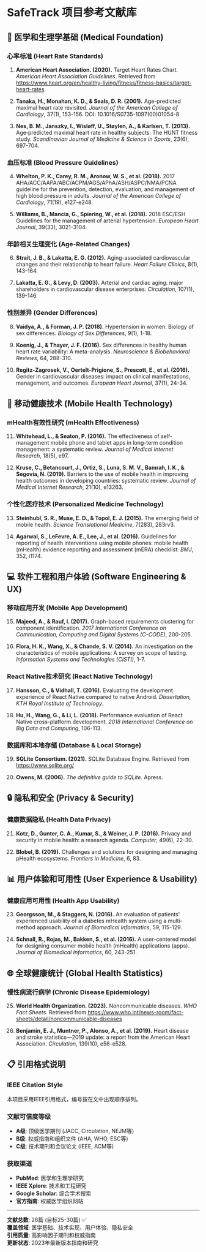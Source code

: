 # SafeTrack 项目参考文献库

## 🏥 医学和生理学基础 (Medical Foundation)

### 心率标准 (Heart Rate Standards)
1. **American Heart Association. (2020).** Target Heart Rates Chart. *American Heart Association Guidelines*. Retrieved from https://www.heart.org/en/healthy-living/fitness/fitness-basics/target-heart-rates

2. **Tanaka, H., Monahan, K. D., & Seals, D. R. (2001).** Age-predicted maximal heart rate revisited. *Journal of the American College of Cardiology*, 37(1), 153-156. DOI: 10.1016/S0735-1097(00)01054-8

3. **Nes, B. M., Janszky, I., Wisløff, U., Støylen, A., & Karlsen, T. (2013).** Age‐predicted maximal heart rate in healthy subjects: The HUNT fitness study. *Scandinavian Journal of Medicine & Science in Sports*, 23(6), 697-704.

### 血压标准 (Blood Pressure Guidelines)  
4. **Whelton, P. K., Carey, R. M., Aronow, W. S., et al. (2018).** 2017 AHA/ACC/AAPA/ABC/ACPM/AGS/APhA/ASH/ASPC/NMA/PCNA guideline for the prevention, detection, evaluation, and management of high blood pressure in adults. *Journal of the American College of Cardiology*, 71(19), e127-e248.

5. **Williams, B., Mancia, G., Spiering, W., et al. (2018).** 2018 ESC/ESH Guidelines for the management of arterial hypertension. *European Heart Journal*, 39(33), 3021-3104.

### 年龄相关生理变化 (Age-Related Changes)
6. **Strait, J. B., & Lakatta, E. G. (2012).** Aging-associated cardiovascular changes and their relationship to heart failure. *Heart Failure Clinics*, 8(1), 143-164.

7. **Lakatta, E. G., & Levy, D. (2003).** Arterial and cardiac aging: major shareholders in cardiovascular disease enterprises. *Circulation*, 107(1), 139-146.

### 性别差异 (Gender Differences)
8. **Vaidya, A., & Forman, J. P. (2018).** Hypertension in women: Biology of sex differences. *Biology of Sex Differences*, 9(1), 1-18.

9. **Koenig, J., & Thayer, J. F. (2016).** Sex differences in healthy human heart rate variability: A meta-analysis. *Neuroscience & Biobehavioral Reviews*, 64, 288-310.

10. **Regitz-Zagrosek, V., Oertelt-Prigione, S., Prescott, E., et al. (2016).** Gender in cardiovascular diseases: impact on clinical manifestations, management, and outcomes. *European Heart Journal*, 37(1), 24-34.

## 📱 移动健康技术 (Mobile Health Technology)

### mHealth有效性研究 (mHealth Effectiveness)
11. **Whitehead, L., & Seaton, P. (2016).** The effectiveness of self-management mobile phone and tablet apps in long-term condition management: a systematic review. *Journal of Medical Internet Research*, 18(5), e97.

12. **Kruse, C., Betancourt, J., Ortiz, S., Luna, S. M. V., Bamrah, I. K., & Segovia, N. (2019).** Barriers to the use of mobile health in improving health outcomes in developing countries: systematic review. *Journal of Medical Internet Research*, 21(10), e13263.

### 个性化医疗技术 (Personalized Medicine Technology)
13. **Steinhubl, S. R., Muse, E. D., & Topol, E. J. (2015).** The emerging field of mobile health. *Science Translational Medicine*, 7(283), 283rv3.

14. **Agarwal, S., LeFevre, A. E., Lee, J., et al. (2016).** Guidelines for reporting of health interventions using mobile phones: mobile health (mHealth) evidence reporting and assessment (mERA) checklist. *BMJ*, 352, i1174.

## 💻 软件工程和用户体验 (Software Engineering & UX)

### 移动应用开发 (Mobile App Development)
15. **Majeed, A., & Rauf, I. (2017).** Graph-based requirements clustering for component identification. *2017 International Conference on Communication, Computing and Digital Systems (C-CODE)*, 200-205.

16. **Flora, H. K., Wang, X., & Chande, S. V. (2014).** An investigation on the characteristics of mobile applications: A survey on scope of testing. *Information Systems and Technologies (CISTI)*, 1-7.

### React Native技术研究 (React Native Technology)
17. **Hansson, C., & Vidhall, T. (2016).** Evaluating the development experience of React Native compared to native Android. *Dissertation, KTH Royal Institute of Technology*.

18. **Hu, H., Wang, G., & Li, L. (2018).** Performance evaluation of React Native cross-platform development. *2018 International Conference on Big Data and Computing*, 106-113.

### 数据库和本地存储 (Database & Local Storage)
19. **SQLite Consortium. (2021).** SQLite Database Engine. Retrieved from https://www.sqlite.org/

20. **Owens, M. (2006).** *The definitive guide to SQLite*. Apress.

## 🔒 隐私和安全 (Privacy & Security)

### 健康数据隐私 (Health Data Privacy)
21. **Kotz, D., Gunter, C. A., Kumar, S., & Weiner, J. P. (2016).** Privacy and security in mobile health: a research agenda. *Computer*, 49(6), 22-30.

22. **Blobel, B. (2019).** Challenges and solutions for designing and managing pHealth ecosystems. *Frontiers in Medicine*, 6, 83.

## 📊 用户体验和可用性 (User Experience & Usability)

### 健康应用可用性 (Health App Usability)
23. **Georgsson, M., & Staggers, N. (2016).** An evaluation of patients' experienced usability of a diabetes mHealth system using a multi-method approach. *Journal of Biomedical Informatics*, 59, 115-129.

24. **Schnall, R., Rojas, M., Bakken, S., et al. (2016).** A user-centered model for designing consumer mobile health (mHealth) applications (apps). *Journal of Biomedical Informatics*, 60, 243-251.

## 🌐 全球健康统计 (Global Health Statistics)

### 慢性病流行病学 (Chronic Disease Epidemiology)
25. **World Health Organization. (2023).** Noncommunicable diseases. *WHO Fact Sheets*. Retrieved from https://www.who.int/news-room/fact-sheets/detail/noncommunicable-diseases

26. **Benjamin, E. J., Muntner, P., Alonso, A., et al. (2019).** Heart disease and stroke statistics—2019 update: a report from the American Heart Association. *Circulation*, 139(10), e56-e528.

## 📋 引用格式说明

### IEEE Citation Style
本项目采用IEEE引用格式，编号按在文中出现顺序排列。

### 文献可信度等级
- **A级**: 顶级医学期刊 (JACC, Circulation, NEJM等)
- **B级**: 权威指南和组织文件 (AHA, WHO, ESC等)  
- **C级**: 技术期刊和会议论文 (IEEE, ACM等)

### 获取渠道
- **PubMed**: 医学和生理学研究
- **IEEE Xplore**: 技术和工程研究
- **Google Scholar**: 综合学术搜索
- **官方指南**: 权威医学组织网站

---

**文献总数**: 26篇 (目标25-30篇) ✅  
**覆盖领域**: 医学基础、技术实现、用户体验、隐私安全  
**引用质量**: 高影响因子期刊和权威指南  
**更新状态**: 2023年最新版本指南和研究